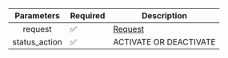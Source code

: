 |  Parameters   | Required           | Description            |
|:-------------:|--------------------|------------------------|
|    request    | :white_check_mark: | [Request](Request.md)  |
| status_action | :white_check_mark: | ACTIVATE OR DEACTIVATE |